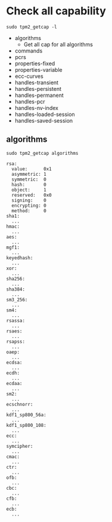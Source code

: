 # Check all capability

`sudo tpm2_getcap -l`
- algorithms
  - Get all cap for all algorithms
- commands
- pcrs
- properties-fixed
- properties-variable
- ecc-curves
- handles-transient
- handles-persistent
- handles-permanent
- handles-pcr
- handles-nv-index
- handles-loaded-session
- handles-saved-session


## algorithms

`sudo tpm2_getcap algorithms`
  
    rsa:
      value:      0x1
      asymmetric: 1
      symmetric:  0
      hash:       0
      object:     1
      reserved:   0x0
      signing:    0
      encrypting: 0
      method:     0
    sha1:
      ...
    hmac:
      ...
    aes:
      ...
    mgf1:
      ...
    keyedhash:
      ...
    xor:
      ...
    sha256:
      ...
    sha384:
      ...
    sm3_256:
      ...
    sm4:
      ...
    rsassa:
      ...
    rsaes:
      ...
    rsapss:
      ...
    oaep:
      ...
    ecdsa:
      ...
    ecdh:
      ...
    ecdaa:
      ...
    sm2:
      ...
    ecschnorr:
      ...
    kdf1_sp800_56a:
      ...
    kdf1_sp800_108:
      ...
    ecc:
      ...
    symcipher:
      ...
    cmac:
      ...
    ctr:
      ...
    ofb:
      ...
    cbc:
      ...
    cfb:
      ...
    ecb:
      ...

